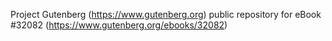 Project Gutenberg (https://www.gutenberg.org) public repository for eBook #32082 (https://www.gutenberg.org/ebooks/32082)
